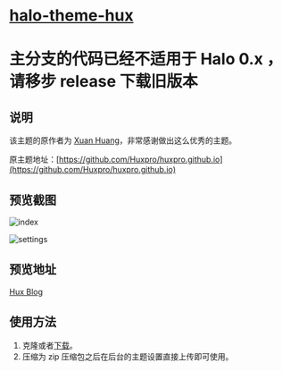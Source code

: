<h1><a href="https://github.com/halo-dev" target="_blank">halo-theme-hux</a></h1>

# 主分支的代码已经不适用于 Halo 0.x ，请移步 release 下载旧版本

## 说明

该主题的原作者为 [Xuan Huang](https://github.com/huxpro)，非常感谢做出这么优秀的主题。

原主题地址：[https://github.com/Huxpro/huxpro.github.io](https://github.com/Huxpro/huxpro.github.io)

## 预览截图

![index](https://i.loli.net/2019/05/29/5ced6cca630cb37497.png)

![settings](https://i.loli.net/2019/05/29/5ced6cc9b51fc99852.png)

## 预览地址

[Hux Blog](https://huangxuan.me/)

## 使用方法

1. 克隆或者[下载](https://github.com/halo-dev/halo-theme-hux/releases)。
2. 压缩为 zip 压缩包之后在后台的主题设置直接上传即可使用。

